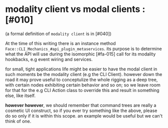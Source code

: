 # modality client vs modal clients :[#010]

(a formal definition of `modality client` is in [#040])

At the time of this writing there is an instance method
`Face::CLI_Mechanics_#api_plugin_metaservices`. its purpose is to determine
what the API will use during the isomorphic [#fa-015] call for its modality
hookbacks, e.g event wiring and services.

for small, tight applications life might be easier to have the modal client
in such moments be the modality client (e.g the CLI Client). however down the
road it may prove useful to conceptulize the whole rigging as a deep tree, with
certain nodes exhibiting certain behavior and so on; so we leave room for that
for the e.g CLI Action class to override this and result in something
else, like itself.

**however however**, we should remember that command trees are really a
cosmetic UI construct, so if you ever try something like the above, please
do so only if it is within this scope. an example would be useful but we
can't think of one.
